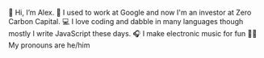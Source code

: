👋 Hi, I’m Alex.
👔 I used to work at Google and now I'm an investor at Zero Carbon Capital.
💻 I love coding and dabble in many languages though mostly I write JavaScript these days. 
🎧 I make electronic music for fun
🙋‍♂️ My pronouns are he/him



<!---
agawley/agawley is a ✨ special ✨ repository because its `README.md` (this file) appears on your GitHub profile.
You can click the Preview link to take a look at your changes.
--->
